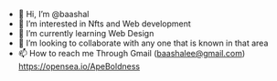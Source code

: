 - 👋 Hi, I’m @baashal
- 👀 I’m interested in Nfts and Web development
- 🌱 I’m currently learning Web Design
- 💞️ I’m looking to collaborate with any one that is known in that area
- 📫 How to reach me Through Gmail (baashalee@gmail.com)
https://opensea.io/ApeBoldness
<!---
baashal/baashal is a ✨ special ✨ repository because its `README.md` (this file) appears on your GitHub profile.
You can click the Preview link to take a look at your changes.
--->
